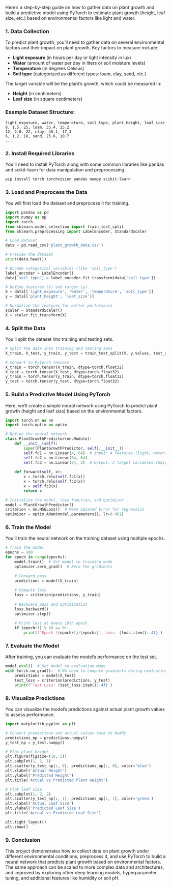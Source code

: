 Here’s a step-by-step guide on how to gather data on plant growth and build a predictive model using PyTorch to estimate plant growth (height, leaf size, etc.) based on environmental factors like light and water.

### 1. **Data Collection**

To predict plant growth, you’ll need to gather data on several environmental factors and their impact on plant growth. Key factors to measure include:

- **Light exposure** (in hours per day or light intensity in lux)
- **Water** (amount of water per day in liters or soil moisture levels)
- **Temperature** (in degrees Celsius)
- **Soil type** (categorized as different types: loam, clay, sand, etc.)

The target variable will be the plant’s growth, which could be measured in:
- **Height** (in centimeters)
- **Leaf size** (in square centimeters)

### Example Dataset Structure:

```csv
light_exposure, water, temperature, soil_type, plant_height, leaf_size
8, 1.5, 25, loam, 35.4, 15.2
12, 2.0, 22, clay, 45.1, 17.3
6, 1.2, 18, sand, 25.6, 10.7
...
```

### 2. **Install Required Libraries**

You’ll need to install PyTorch along with some common libraries like pandas and scikit-learn for data manipulation and preprocessing.

```bash
pip install torch torchvision pandas numpy scikit-learn
```

### 3. **Load and Preprocess the Data**

You will first load the dataset and preprocess it for training.

```python
import pandas as pd
import numpy as np
import torch
from sklearn.model_selection import train_test_split
from sklearn.preprocessing import LabelEncoder, StandardScaler

# Load dataset
data = pd.read_csv('plant_growth_data.csv')

# Preview the dataset
print(data.head())

# Encode categorical variables (like 'soil_type')
label_encoder = LabelEncoder()
data['soil_type'] = label_encoder.fit_transform(data['soil_type'])

# Define features (X) and target (y)
X = data[['light_exposure', 'water', 'temperature', 'soil_type']]
y = data[['plant_height', 'leaf_size']]

# Normalize the features for better performance
scaler = StandardScaler()
X = scaler.fit_transform(X)
```

### 4. **Split the Data**

You’ll split the dataset into training and testing sets.

```python
# Split the data into training and testing sets
X_train, X_test, y_train, y_test = train_test_split(X, y.values, test_size=0.2, random_state=42)

# Convert to PyTorch tensors
X_train = torch.tensor(X_train, dtype=torch.float32)
X_test = torch.tensor(X_test, dtype=torch.float32)
y_train = torch.tensor(y_train, dtype=torch.float32)
y_test = torch.tensor(y_test, dtype=torch.float32)
```

### 5. **Build a Predictive Model Using PyTorch**

Here, we’ll create a simple neural network using PyTorch to predict plant growth (height and leaf size) based on the environmental factors.

```python
import torch.nn as nn
import torch.optim as optim

# Define the neural network
class PlantGrowthPredictor(nn.Module):
    def __init__(self):
        super(PlantGrowthPredictor, self).__init__()
        self.fc1 = nn.Linear(4, 64)  # Input: 4 features (light, water, temp, soil type)
        self.fc2 = nn.Linear(64, 64)
        self.fc3 = nn.Linear(64, 2)  # Output: 2 target variables (height, leaf size)
    
    def forward(self, x):
        x = torch.relu(self.fc1(x))
        x = torch.relu(self.fc2(x))
        x = self.fc3(x)
        return x

# Initialize the model, loss function, and optimizer
model = PlantGrowthPredictor()
criterion = nn.MSELoss()  # Mean Squared Error for regression
optimizer = optim.Adam(model.parameters(), lr=0.001)
```

### 6. **Train the Model**

You’ll train the neural network on the training dataset using multiple epochs.

```python
# Train the model
epochs = 100
for epoch in range(epochs):
    model.train()  # Set model to training mode
    optimizer.zero_grad()  # Zero the gradients
    
    # Forward pass
    predictions = model(X_train)
    
    # Compute loss
    loss = criterion(predictions, y_train)
    
    # Backward pass and optimization
    loss.backward()
    optimizer.step()
    
    # Print loss at every 10th epoch
    if (epoch+1) % 10 == 0:
        print(f'Epoch [{epoch+1}/{epochs}], Loss: {loss.item():.4f}')
```

### 7. **Evaluate the Model**

After training, you can evaluate the model’s performance on the test set.

```python
model.eval()  # Set model to evaluation mode
with torch.no_grad():  # No need to compute gradients during evaluation
    predictions = model(X_test)
    test_loss = criterion(predictions, y_test)
    print(f'Test Loss: {test_loss.item():.4f}')
```

### 8. **Visualize Predictions**

You can visualize the model’s predictions against actual plant growth values to assess performance.

```python
import matplotlib.pyplot as plt

# Convert predictions and actual values back to NumPy
predictions_np = predictions.numpy()
y_test_np = y_test.numpy()

# Plot plant height
plt.figure(figsize=(10, 5))
plt.subplot(1, 2, 1)
plt.scatter(y_test_np[:, 0], predictions_np[:, 0], color='blue')
plt.xlabel('Actual Height')
plt.ylabel('Predicted Height')
plt.title('Actual vs Predicted Plant Height')

# Plot leaf size
plt.subplot(1, 2, 2)
plt.scatter(y_test_np[:, 1], predictions_np[:, 1], color='green')
plt.xlabel('Actual Leaf Size')
plt.ylabel('Predicted Leaf Size')
plt.title('Actual vs Predicted Leaf Size')

plt.tight_layout()
plt.show()
```

### 9. **Conclusion**

This project demonstrates how to collect data on plant growth under different environmental conditions, preprocess it, and use PyTorch to build a neural network that predicts plant growth based on environmental factors. The same approach can be scaled to more complex data and architectures, and improved by exploring other deep learning models, hyperparameter tuning, and additional features like humidity or soil pH.